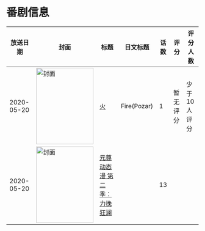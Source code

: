 # 番剧信息

|放送日期|封面|标题|日文标题|话数|评分|评分人数|
|---|---|---|---|---|---|---|
|2020-05-20|<img src="//lain.bgm.tv/pic/cover/c/b1/21/322533_VabAa.jpg" alt="封面" style="width:150px;height:200px;object-fit:cover;">|[火](https://bangumi.tv/subject/322533)|Fire(Pozar)|1|暂无评分|少于10人评分|
|2020-05-20|<img src="//lain.bgm.tv/pic/cover/c/1a/59/516617_HaEvr.jpg" alt="封面" style="width:150px;height:200px;object-fit:cover;">|[元尊 动态漫 第二季：力挽狂澜](https://bangumi.tv/subject/516617)||13|||

